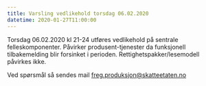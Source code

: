 ```yaml
---
title: Varsling vedlikehold torsdag 06.02.2020
datetime: 2020-01-27T11:00:00
---
```

Torsdag 06.02.2020 kl 21-24 utføres vedlikehold på sentrale felleskomponenter. Påvirker produsent-tjenester da funksjonell tilbakemelding blir forsinket i perioden.
Rettighetspakker/lesemodell påvirkes ikke.

Ved spørsmål så sendes mail freg.produksjon@skatteetaten.no
